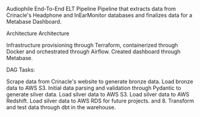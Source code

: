 Audiophile End-To-End ELT Pipeline
Pipeline that extracts data from Crinacle's Headphone and InEarMonitor databases and finalizes data for a Metabase Dashboard.

Architecture
Architecture

Infrastructure provisioning through Terraform, containerized through Docker and orchestrated through Airflow. Created dashboard through Metabase.

DAG Tasks:

Scrape data from Crinacle's website to generate bronze data.
Load bronze data to AWS S3.
Initial data parsing and validation through Pydantic to generate silver data.
Load silver data to AWS S3.
Load silver data to AWS Redshift.
Load silver data to AWS RDS for future projects.
and 8. Transform and test data through dbt in the warehouse.
